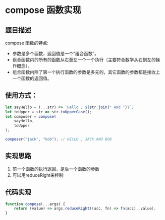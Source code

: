 <!--
 * @Description: 
 * @Version: 2.0
 * @Autor: tengyu
 * @Date: 2022-04-25 21:25:06
 * @LastEditors: tengyu
 * @LastEditTime: 2022-04-25 22:38:00
-->

# compose 函数实现

## 题目描述

compose 函数的特点:

* 参数是多个函数，返回值是一个“组合函数”。
* 组合函数内的所有的函数从右至左一个一个执行（主要符合数学从右到左的操作概念）。
* 组合函数内除了第一个执行函数的参数是多元的，其它函数的参数都是接收上一个函数的返回值。

## 使用方式：

```js
let sayHello = (...str) => `Hello , ${str.join(" And ")}`;
let toUpper = str => str.toUpperCase();
let composer = compose(
    sayHello,
    toUpper
);

composer("jack", "bob"); // HELLO , JACK AND BOB
```

## 实现思路

1. 前一个函数的执行返回，是后一个函数的参数
2. 可以用reduceRight来控制

## 代码实现

```js
function compose(...args) {
    return (value) => args.reduceRight((acc, fn) => fn(acc), value);
}
```
